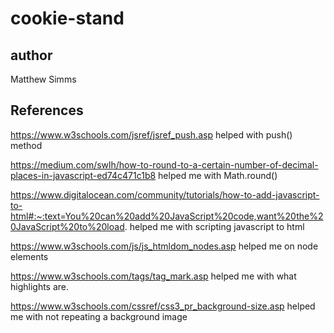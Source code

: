 # cookie-stand

## author 
Matthew Simms

## References

https://www.w3schools.com/jsref/jsref_push.asp helped with push() method

https://medium.com/swlh/how-to-round-to-a-certain-number-of-decimal-places-in-javascript-ed74c471c1b8 helped me with Math.round()

https://www.digitalocean.com/community/tutorials/how-to-add-javascript-to-html#:~:text=You%20can%20add%20JavaScript%20code,want%20the%20JavaScript%20to%20load. helped me with scripting javascript to html

https://www.w3schools.com/js/js_htmldom_nodes.asp helped me on node elements

https://www.w3schools.com/tags/tag_mark.asp helped me with what highlights are.

https://www.w3schools.com/cssref/css3_pr_background-size.asp helped me with not repeating a background image
